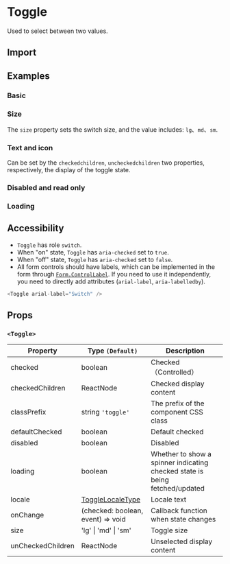 # Toggle

Used to select between two values.

## Import

<!--{include:(components/toggle/fragments/import.md)}-->

## Examples

### Basic

<!--{include:`basic.md`}-->

### Size

The `size` property sets the switch size, and the value includes: `lg`、`md`、`sm`.

<!--{include:`size.md`}-->

### Text and icon

Can be set by the `checkedchildren`, `uncheckedchildren` two properties, respectively, the display of the toggle state.

<!--{include:`inner.md`}-->

### Disabled and read only

<!--{include:`disabled.md`}-->

### Loading

<!--{include:`loading.md`}-->

## Accessibility

- `Toggle` has role `switch`.
- When "on" state, `Toggle` has `aria-checked` set to `true`.
- When "off" state, `Toggle` has `aria-checked` set to `false`.
- All form controls should have labels, which can be implemented in the form through [`Form.ControlLabel`](/components/form#Accessibility). If you need to use it independently, you need to directly add attributes (`arial-label`, `aria-labelledby`).

```js
<Toggle arial-label="Switch" />
```

## Props

### `<Toggle>`

| Property          | Type `(Default)`                        | Description                                                                 |
| ----------------- | --------------------------------------- | --------------------------------------------------------------------------- |
| checked           | boolean                                 | Checked（Controlled）                                                       |
| checkedChildren   | ReactNode                               | Checked display content                                                     |
| classPrefix       | string `'toggle'`                       | The prefix of the component CSS class                                       |
| defaultChecked    | boolean                                 | Default checked                                                             |
| disabled          | boolean                                 | Disabled                                                                    |
| loading           | boolean                                 | Whether to show a spinner indicating checked state is being fetched/updated |
| locale            | [ToggleLocaleType](/guide/i18n/#toggle) | Locale text                                                                 |
| onChange          | (checked: boolean, event) => void       | Callback function when state changes                                        |
| size              | 'lg' &#124; 'md' &#124; 'sm'            | Toggle size                                                                 |
| unCheckedChildren | ReactNode                               | Unselected display content                                                  |
